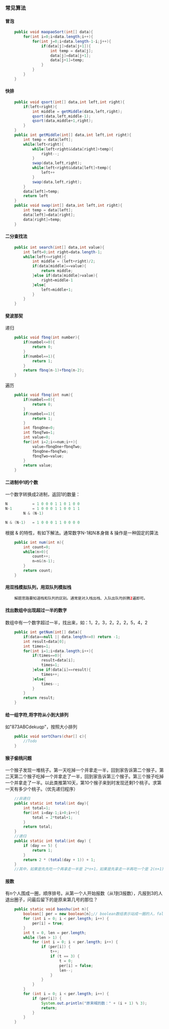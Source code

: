 ### 常见算法

#### 冒泡

```java
    public void maopaoSort(int[] data){
        for(int i=0;i<data.length;i++){
            for(int j=0;i<data.length-1-i;j++){
                if(data[j]>data[j+1]){
                    int temp = data[j];
                    data[j]=data[j+1];
                    data[j+1]=temp;
                }
            }
        }
    }
```

#### 快排

```java
    public void qsort(int[] data,int left,int right){
        if(left<right){
            int middle = getMiddle(data,left,right);
            qsort(data,left,middle-1);
            qsort(data,middle+1,right);
        }
    }
    public int getMiddle(int[] data,int left,int right){
        int temp = data[left];
        while(left<right){
            while(left<right&&data[right]>temp){
                right--;
            }
            swap(data,left,right);
            while(left<right&&data[left]<temp){
                left++
            }
            swap(data,left,right);
        }
        data[left]=temp;
        return left
    }
    public void swap(int[] data,int left,int right){
        int temp = data[left];
        data[left]=data[right];
        data[right]=temp;
    }
```

#### 二分查找法

```java
    public int search(int[] data,int value){
        int left=0;int right=data.length-1;
        while(left<=right){
            int middle = (left+right)/2;
            if(data[middle]==value){
                return middle;
            }else if(data[middle]>value){
                right=middle-1
            }else{
                left=middle+1;
            }
        }
    }
```

#### 斐波那契

递归
```java
    public void fbnq(int number){
        if(numbel<=0){
            return 0;
        }
        if(numbel==1){
            return 1;
        }
        return fbnq(n-1)+fbnq(n-2);
    }
```
遍历
```java
    public void fbnq(int num){
        if(numbel==0){
            return 0;
        }
        if(numbel==1){
            return 1;
        }
        int fbnqOne=0;
        int fbnqTwo=1;
        int value=0;
        for(int i=2;i<=num;i++){
            value=fbnqOne+fbnqTwo;
            fbnqOne=fbnqTwo;
            fbnqTwo=value;
        }
        return value;
    }
```

#### 二进制中1的个数

一个数字转换成2进制，返回1的数量：

```java
N           = 1 0 0 0 1 1 0 1 0 0
N-1         = 1 0 0 0 1 1 0 0 1 1
        N & (N-1)

N & (N-1)   = 1 0 0 0 1 1 0 0 0 0
```
根据 & 的特性，有如下解法。通常数字N-1和N本身做 & 操作是一种固定的算法
```java
    public int num(int n){
        int count=0;
        while(n>0){
            count++;
            n=n&(n-1);
        }
        return count;
    }
```

#### 用双栈模拟队列，用双队列模拟栈

```java
    解题思路要知道栈和队列的区别。通常是对入栈出栈、入队出队均折腾2遍即可。
```

#### 找出数组中出现超过一半的数字

数组中有一个数字超过一半，找出来，如：1，2，3，2，2，2，5，4，2
```java
    public int getNum(int[] data){
        if(data==null || data.length<=0) return -1;
        int result=data[0];
        int times=1;
        for(int i=1;i<data.length;i++){
            if(times==0){
                result=data[i];
                times=1;
            }else if(data[i]==result){
                times++;
            }else{
                times--;
            }
        }
        return result;
    }
```

#### 给一组字符,将字符从小到大排列

如"873ABCdekuqp"，按照大小排列
```java
    public void sortChars(char[] c){
        //Todo
    }
```

#### 猴子偷桃问题

一个猴子发现一堆桃子。第一天吃掉一个并拿走一半，回到家告诉第二个猴子。第二天第二个猴子吃掉一个并拿走了一半，回到家告诉第三个猴子。第三个猴子吃掉一个并拿走了一半。以此类推第10天，第10个猴子来到时发现还剩1个桃子。求第一天有多少个桃子。（优先递归程序）
```java
    //非递归
    public static int total(int day){
        int total=1;
        for(int i=day-1;i>0;i++){
            total = 2*total+1;
        }
        return total;   
    }
    //递归
    public static int total(int day) {
        if (day == 5) {
            return 1;
        }
        return 2 * (total(day + 1)) + 1;
    }
    //其中，如果是先先吃一个再拿走一半是 2*n+1，如果是先拿走一半再吃一个是 2(n+1)。
```


#### 报数

有n个人围成一圈，顺序排号。从第一个人开始报数（从1到3报数），凡报到3的人退出圈子，问最后留下的是原来第几号的那位？
```java
	public static void baoshu(int n){
		boolean[] per = new boolean[n];// boolean数组表示站成一圈的人，false表示退出
		for (int i = 0; i < per.length; i++) {
			per[i] = true;
		}
		int t = 0, len = per.length;
		while (len > 1) {
			for (int i = 0; i < per.length; i++) {
				if (per[i]) {
					t++;
					if (t == 3) {
						t = 0;
						per[i] = false;
						len--;
					}
				}
			}
		}
		for (int i = 0; i < per.length; i++) {
			if (per[i]) {
				System.out.println("原来喊的数：" + (i + 1) % 3);
				return;
			}
		}
	}
```

#### 

```java

```

#### 

```java

```


